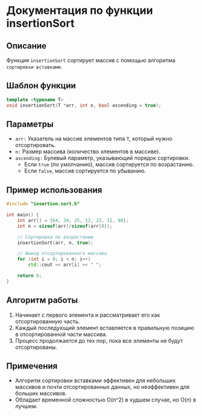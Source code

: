# Документация по функции insertionSort

## Описание

Функция `insertionSort` сортирует массив с помощью алгоритма `сортировки вставками`.

## Шаблон функции

```cpp
template <typename T>
void insertionSort(T *arr, int n, bool ascending = true);
```

## Параметры

- `arr:` Указатель на массив элементов типа `T`, который нужно отсортировать.
- `n:` Размер массива (количество элементов в массиве).
- `ascending:` Булевый параметр, указывающий порядок сортировки.
  - Если `true` (по умолчанию), массив сортируется по возрастанию.
  - Если `false`, массив сортируется по убыванию.

## Пример использования

```cpp
#include "insertion.sort.h"

int main() {
    int arr[] = {64, 34, 25, 12, 22, 11, 90};
    int n = sizeof(arr)/sizeof(arr[0]);

    // Сортировка по возрастанию
    insertionSort(arr, n, true);

    // Вывод отсортированного массива
    for (int i = 0; i < n; i++)
        std::cout << arr[i] << " ";

    return 0;
}
```

## Алгоритм работы

1. Начинает с первого элемента и рассматривает его как отсортированную часть.
2. Каждый последующий элемент вставляется в правильную позицию в отсортированной части массива.
3. Процесс продолжается до тех пор, пока все элементы не будут отсортированы.

## Примечения

- Алгоритм сортировки вставками эффективен для небольших массивов и почти отсортированных данных, но неэффективен для больших массивов.
- Обладает временной сложностью O(n^2) в худшем случае, но O(n) в лучшем.
